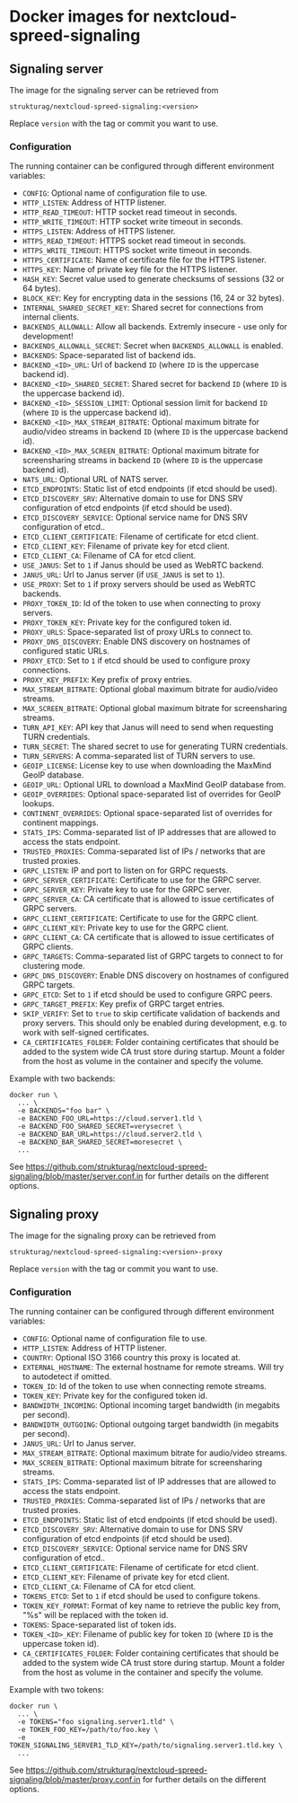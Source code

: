 # Docker images for nextcloud-spreed-signaling

## Signaling server

The image for the signaling server can be retrieved from

    strukturag/nextcloud-spreed-signaling:<version>

Replace `version` with the tag or commit you want to use.


### Configuration

The running container can be configured through different environment variables:

- `CONFIG`: Optional name of configuration file to use.
- `HTTP_LISTEN`: Address of HTTP listener.
- `HTTP_READ_TIMEOUT`: HTTP socket read timeout in seconds.
- `HTTP_WRITE_TIMEOUT`: HTTP socket write timeout in seconds.
- `HTTPS_LISTEN`: Address of HTTPS listener.
- `HTTPS_READ_TIMEOUT`: HTTPS socket read timeout in seconds.
- `HTTPS_WRITE_TIMEOUT`: HTTPS socket write timeout in seconds.
- `HTTPS_CERTIFICATE`: Name of certificate file for the HTTPS listener.
- `HTTPS_KEY`: Name of private key file for the HTTPS listener.
- `HASH_KEY`: Secret value used to generate checksums of sessions (32 or 64 bytes).
- `BLOCK_KEY`: Key for encrypting data in the sessions (16, 24 or 32 bytes).
- `INTERNAL_SHARED_SECRET_KEY`: Shared secret for connections from internal clients.
- `BACKENDS_ALLOWALL`: Allow all backends. Extremly insecure - use only for development!
- `BACKENDS_ALLOWALL_SECRET`: Secret when `BACKENDS_ALLOWALL` is enabled.
- `BACKENDS`: Space-separated list of backend ids.
- `BACKEND_<ID>_URL`: Url of backend `ID` (where `ID` is the uppercase backend id).
- `BACKEND_<ID>_SHARED_SECRET`: Shared secret for backend `ID` (where `ID` is the uppercase backend id).
- `BACKEND_<ID>_SESSION_LIMIT`: Optional session limit for backend `ID` (where `ID` is the uppercase backend id).
- `BACKEND_<ID>_MAX_STREAM_BITRATE`: Optional maximum bitrate for audio/video streams in backend `ID` (where `ID` is the uppercase backend id).
- `BACKEND_<ID>_MAX_SCREEN_BITRATE`: Optional maximum bitrate for screensharing streams in backend `ID` (where `ID` is the uppercase backend id).
- `NATS_URL`: Optional URL of NATS server.
- `ETCD_ENDPOINTS`: Static list of etcd endpoints (if etcd should be used).
- `ETCD_DISCOVERY_SRV`: Alternative domain to use for DNS SRV configuration of etcd endpoints (if etcd should be used).
- `ETCD_DISCOVERY_SERVICE`: Optional service name for DNS SRV configuration of etcd..
- `ETCD_CLIENT_CERTIFICATE`: Filename of certificate for etcd client.
- `ETCD_CLIENT_KEY`: Filename of private key for etcd client.
- `ETCD_CLIENT_CA`: Filename of CA for etcd client.
- `USE_JANUS`: Set to `1` if Janus should be used as WebRTC backend.
- `JANUS_URL`: Url to Janus server (if `USE_JANUS` is set to `1`).
- `USE_PROXY`: Set to `1` if proxy servers should be used as WebRTC backends.
- `PROXY_TOKEN_ID`: Id of the token to use when connecting to proxy servers.
- `PROXY_TOKEN_KEY`: Private key for the configured token id.
- `PROXY_URLS`: Space-separated list of proxy URLs to connect to.
- `PROXY_DNS_DISCOVERY`: Enable DNS discovery on hostnames of configured static URLs.
- `PROXY_ETCD`: Set to `1` if etcd should be used to configure proxy connections.
- `PROXY_KEY_PREFIX`: Key prefix of proxy entries.
- `MAX_STREAM_BITRATE`: Optional global maximum bitrate for audio/video streams.
- `MAX_SCREEN_BITRATE`: Optional global maximum bitrate for screensharing streams.
- `TURN_API_KEY`: API key that Janus will need to send when requesting TURN credentials.
- `TURN_SECRET`: The shared secret to use for generating TURN credentials.
- `TURN_SERVERS`: A comma-separated list of TURN servers to use.
- `GEOIP_LICENSE`: License key to use when downloading the MaxMind GeoIP database.
- `GEOIP_URL`: Optional URL to download a MaxMind GeoIP database from.
- `GEOIP_OVERRIDES`: Optional space-separated list of overrides for GeoIP lookups.
- `CONTINENT_OVERRIDES`: Optional space-separated list of overrides for continent mappings.
- `STATS_IPS`: Comma-separated list of IP addresses that are allowed to access the stats endpoint.
- `TRUSTED_PROXIES`: Comma-separated list of IPs / networks that are trusted proxies.
- `GRPC_LISTEN`: IP and port to listen on for GRPC requests.
- `GRPC_SERVER_CERTIFICATE`: Certificate to use for the GRPC server.
- `GRPC_SERVER_KEY`: Private key to use for the GRPC server.
- `GRPC_SERVER_CA`: CA certificate that is allowed to issue certificates of GRPC servers.
- `GRPC_CLIENT_CERTIFICATE`: Certificate to use for the GRPC client.
- `GRPC_CLIENT_KEY`: Private key to use for the GRPC client.
- `GRPC_CLIENT_CA`: CA certificate that is allowed to issue certificates of GRPC clients.
- `GRPC_TARGETS`: Comma-separated list of GRPC targets to connect to for clustering mode.
- `GRPC_DNS_DISCOVERY`: Enable DNS discovery on hostnames of configured GRPC targets.
- `GRPC_ETCD`: Set to `1` if etcd should be used to configure GRPC peers.
- `GRPC_TARGET_PREFIX`: Key prefix of GRPC target entries.
- `SKIP_VERIFY`: Set to `true` to skip certificate validation of backends and proxy servers. This should only be enabled during development, e.g. to work with self-signed certificates.
- `CA_CERTIFICATES_FOLDER`: Folder containing certificates that should be added to the system wide CA trust store during startup. Mount a folder from the host as volume in the container and specify the volume.

Example with two backends:

    docker run \
      ... \
      -e BACKENDS="foo bar" \
      -e BACKEND_FOO_URL=https://cloud.server1.tld \
      -e BACKEND_FOO_SHARED_SECRET=verysecret \
      -e BACKEND_BAR_URL=https://cloud.server2.tld \
      -e BACKEND_BAR_SHARED_SECRET=moresecret \
      ...

See https://github.com/strukturag/nextcloud-spreed-signaling/blob/master/server.conf.in
for further details on the different options.


## Signaling proxy

The image for the signaling proxy can be retrieved from

    strukturag/nextcloud-spreed-signaling:<version>-proxy

Replace `version` with the tag or commit you want to use.


### Configuration

The running container can be configured through different environment variables:

- `CONFIG`: Optional name of configuration file to use.
- `HTTP_LISTEN`: Address of HTTP listener.
- `COUNTRY`: Optional ISO 3166 country this proxy is located at.
- `EXTERNAL_HOSTNAME`: The external hostname for remote streams. Will try to autodetect if omitted.
- `TOKEN_ID`: Id of the token to use when connecting remote streams.
- `TOKEN_KEY`: Private key for the configured token id.
- `BANDWIDTH_INCOMING`: Optional incoming target bandwidth (in megabits per second).
- `BANDWIDTH_OUTGOING`: Optional outgoing target bandwidth (in megabits per second).
- `JANUS_URL`: Url to Janus server.
- `MAX_STREAM_BITRATE`: Optional maximum bitrate for audio/video streams.
- `MAX_SCREEN_BITRATE`: Optional maximum bitrate for screensharing streams.
- `STATS_IPS`: Comma-separated list of IP addresses that are allowed to access the stats endpoint.
- `TRUSTED_PROXIES`: Comma-separated list of IPs / networks that are trusted proxies.
- `ETCD_ENDPOINTS`: Static list of etcd endpoints (if etcd should be used).
- `ETCD_DISCOVERY_SRV`: Alternative domain to use for DNS SRV configuration of etcd endpoints (if etcd should be used).
- `ETCD_DISCOVERY_SERVICE`: Optional service name for DNS SRV configuration of etcd..
- `ETCD_CLIENT_CERTIFICATE`: Filename of certificate for etcd client.
- `ETCD_CLIENT_KEY`: Filename of private key for etcd client.
- `ETCD_CLIENT_CA`: Filename of CA for etcd client.
- `TOKENS_ETCD`: Set to `1` if etcd should be used to configure tokens.
- `TOKEN_KEY_FORMAT`: Format of key name to retrieve the public key from, "%s" will be replaced with the token id.
- `TOKENS`: Space-separated list of token ids.
- `TOKEN_<ID>_KEY`: Filename of public key for token `ID` (where `ID` is the uppercase token id).
- `CA_CERTIFICATES_FOLDER`: Folder containing certificates that should be added to the system wide CA trust store during startup. Mount a folder from the host as volume in the container and specify the volume.

Example with two tokens:

    docker run \
      ... \
      -e TOKENS="foo signaling.server1.tld" \
      -e TOKEN_FOO_KEY=/path/to/foo.key \
      -e TOKEN_SIGNALING_SERVER1_TLD_KEY=/path/to/signaling.server1.tld.key \
      ...

See https://github.com/strukturag/nextcloud-spreed-signaling/blob/master/proxy.conf.in
for further details on the different options.
